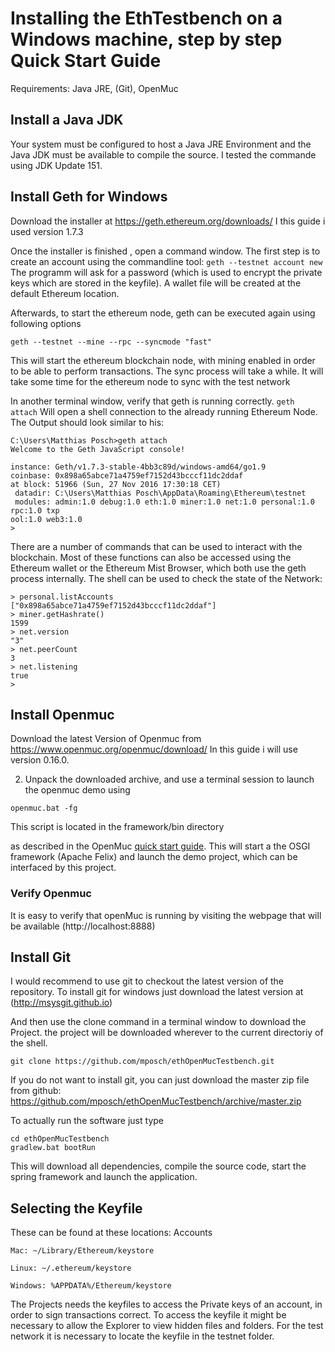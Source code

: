 # Installing the EthTestbench on a Windows machine, step by step Quick Start Guide
Requirements: Java JRE, (Git), OpenMuc

## Install a Java JDK
 

Your system must be configured to host a Java JRE Environment and the Java JDK must be available to compile the source. 
I tested the commande using JDK Update 151. 

 
## Install Geth for Windows

Download the installer at https://geth.ethereum.org/downloads/
I this guide i used version 1.7.3

Once the installer is finished , open a command window. The first step is to create an account using the commandline tool:
``
geth --testnet account new
``
The programm will ask for a password (which is used to encrypt the private keys which are stored in the keyfile). A wallet file will be created at the default Ethereum location. 

 Afterwards, to start the ethereum node,  geth can be executed again using following options
```
geth --testnet --mine --rpc --syncmode "fast"
```
This will start the ethereum blockchain node, with mining enabled in order to be able to perform transactions. The sync process will take a while. It will take some time for the ethereum node to sync with the test network

In another terminal window, verify that geth is running correctly. 
``
geth attach
``
Will open a shell connection to the already running Ethereum Node. The Output should look similar to his:
```
C:\Users\Matthias Posch>geth attach
Welcome to the Geth JavaScript console!

instance: Geth/v1.7.3-stable-4bb3c89d/windows-amd64/go1.9
coinbase: 0x898a65abce71a4759ef7152d43bcccf11dc2ddaf
at block: 51966 (Sun, 27 Nov 2016 17:30:18 CET)
 datadir: C:\Users\Matthias Posch\AppData\Roaming\Ethereum\testnet
 modules: admin:1.0 debug:1.0 eth:1.0 miner:1.0 net:1.0 personal:1.0 rpc:1.0 txp
ool:1.0 web3:1.0
>
```
There are a number of commands that can be used to interact with the blockchain. Most of these functions can also be accessed using the Ethereum wallet or the Ethereum Mist Browser, which both use the geth process internally. The shell can be used to check the state of the Network:
```
> personal.listAccounts
["0x898a65abce71a4759ef7152d43bcccf11dc2ddaf"]
> miner.getHashrate()
1599
> net.version
"3"
> net.peerCount
3
> net.listening
true
>
```


## Install Openmuc

Download the latest Version of Openmuc from https://www.openmuc.org/openmuc/download/
In this guide i will use version 0.16.0.

2) Unpack the downloaded archive, and use a terminal session to launch the openmuc demo using 
```
openmuc.bat -fg
```
This script is located in the framework/bin directory

as described in the OpenMuc [quick start guide](https://www.openmuc.org/openmuc/user-guide/#_quick_start). 
This will start a the OSGI framework (Apache Felix) and launch the demo project, which can be interfaced by this project.
### Verify Openmuc
It is easy to verify that openMuc is running by visiting the webpage that will be available (http://localhost:8888)


## Install Git

I would recommend to use git to checkout the latest version of the repository. To install git for windows just download the latest version at (http://msysgit.github.io)

And then use the clone command in a terminal window to download the Project. the project will be downloaded wherever to the current directoriy of the shell. 
```
git clone https://github.com/mposch/ethOpenMucTestbench.git
```
If you do not want to install git, you can just download the master zip file from github: https://github.com/mposch/ethOpenMucTestbench/archive/master.zip

To actually run the software just type
```
cd ethOpenMucTestbench
gradlew.bat bootRun
```
This will download all dependencies, compile the source code, start the spring framework and launch the application. 

## Selecting the Keyfile

These can be found at these locations:
Accounts

    Mac: ~/Library/Ethereum/keystore

    Linux: ~/.ethereum/keystore

    Windows: %APPDATA%/Ethereum/keystore

The Projects needs the keyfiles to access the Private keys of an account, in order to sign transactions correct. 
To access the keyfile it might be necessary to allow the Explorer to view hidden files and folders. For the test network it is necessary to locate the keyfile in the testnet folder. 




